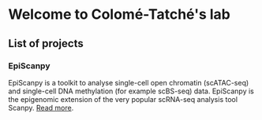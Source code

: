 # Welcome to Colomé-Tatché's lab

## List of projects

### EpiScanpy
EpiScanpy is a toolkit to analyse single-cell open chromatin (scATAC-seq) and single-cell DNA methylation (for example scBS-seq) data. EpiScanpy is the epigenomic extension of the very popular scRNA-seq analysis tool Scanpy. [Read more](https://github.com/colomemaria/epiScanpy).
